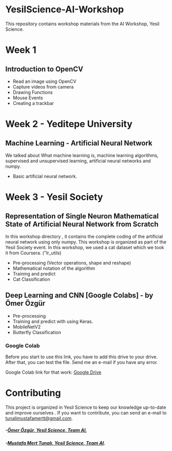 # YesilScience-AI-Workshop
This repository contains workshop materials from the AI Workshop, Yesil Science.

# Week 1
## Introduction to OpenCV
*  Read an image using OpenCV
*  Capture videos from camera
*  Drawing Functions
*  Mouse Events
*  Creating a trackbar


# Week 2 - Yeditepe University
## Machine Learning -  Artificial Neural Network
We talked about What machine learning is, machine learning algorithms, supervised and unsupervised learning, artificial neural networks and numpy.

*  Basic artificial neural network.


# Week 3 - Yesil Society
## Representation of Single Neuron Mathematical State of Artificial Neural Network from Scratch
In this workshop directory , it contains the complete coding of the artificial neural network using only numpy. This workshop is organized as part of the Yesil Society event. In this workshop, we used a cat dataset which we took it from Coursera. ("lr_utils)

* Pre-processing (Vector operations, shape and reshape)
* Mathematical  notation of the algorithm
* Training and predict
* Cat Classification

## Deep Learning and CNN [Google Colabs] - by Ömer Özgür
* Pre-processing 
* Training and predict with using Keras.
* MobileNetV2
* Butterfly Classification

### Google Colab 
Before you start to use this link, you have to add this drive to your drive. After that, you can test the file. Send me an e-mail if you have any error.

Google Colab link for that work: [Google Drive](https://drive.google.com/open?id=1LOwlteoEPhBroygxOv0lUiZ5zKY8bnzb)



# Contributing
This project is organized in Yesil Science to keep our knowledge up-to-date and improve ourselves . If you want to contribute, you can send an e-mail to tunalimustafamertt@gmail.com.

##### -[Ömer Özgür, Yesil Science, Team AI](https://tr.linkedin.com/in/%C3%B6mer-%C3%B6zg%C3%BCr-313aa617a),
##### -[Mustafa Mert Tunalı, Yesil Science, Team AI](https://www.linkedin.com/in/mustafa-mert-tunali/).
